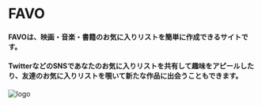 # FAVO

#### FAVOは、映画・音楽・書籍のお気に入りリストを簡単に作成できるサイトです。
#### TwitterなどのSNSであなたのお気に入りリストを共有して趣味をアピールしたり、友達のお気に入りリストを覗いて新たな作品に出会うこともできます。

![logo](https://user-images.githubusercontent.com/43651940/75546148-4abb2280-5a6b-11ea-97d8-7e1b35a52f2f.png)




